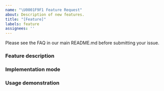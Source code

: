```yaml
---
name: "\U0001F9F1 Feature Request"
about: Description of new features.
title: "[Feature]"
labels: feature
assignees: ''
---
```


Please see the FAQ in our main README.md before submitting your issue.

<!--
In order to accurately distinguish whether the needs put forward by users are the needs or reasonable needs of most users, solicit opinions from the community through the proposal process, and the proposals adopted by the community will be realized as new functions. 
In order to make the proposal process as simple as possible, the process includes three stages: proposal feature and PR, in which proposal feature is issue and PR is the specific function implementation. 
In order to facilitate the community to correctly understand the requirements of the proposal, the proposal issue needs to describe the functional requirements in detail and relevant references or literature.
The proposal can include the approximate implementation mode of the function, such as interface definition, which can be used as a reference for the function implementation in the feature issue.
When most community users agree with the proposal, A feature issue will be created to associate the proposal issue. The feature issue needs to describe in detail the implementation method and function demonstration of the function as a reference for the final function implementation.
After the function is implemented, a merge request will be initiated to associate the proposal issue and feature issue. After the merge is completed, all issues will be closed.
-->

### Feature description
<!--
example:
Add event interface for accessing message oriented middleware
-->
### Implementation mode
<!--
```go
example:
type Message interface {
    Key() string
    Value() []byte
    Header() map[string]string
    Ack() error
    Nack() error
}

type Handler func(context.Context, Message) error

type Event interface {
    Send(ctx context.Context, key string, value []byte]) error
    Receive(ctx context.Context, handler Handler) error
    Close() error
}
````
-->
### Usage demonstration
<!-- 
example:
```go
msg := kafka.NewMessage("kratos", []byte("hello world"), map[string]string{
		"user":  "kratos",
		"phone": "123456",
	})
err := sender.Send(context.Background(), msg)
```
-->
